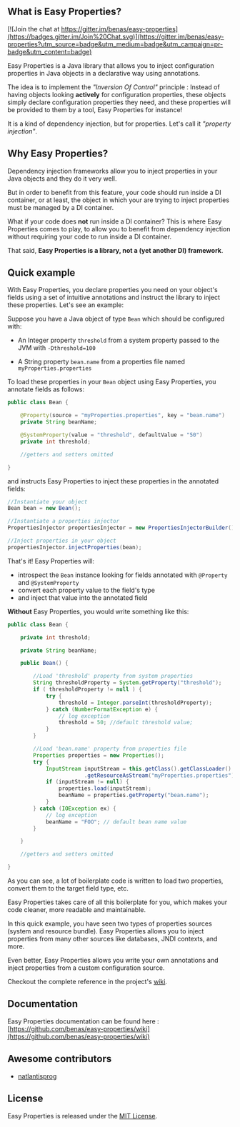 ## What is Easy Properties?

[![Join the chat at https://gitter.im/benas/easy-properties](https://badges.gitter.im/Join%20Chat.svg)](https://gitter.im/benas/easy-properties?utm_source=badge&utm_medium=badge&utm_campaign=pr-badge&utm_content=badge)

Easy Properties is a Java library that allows you to inject configuration properties in Java objects in a declarative way using annotations.

The idea is to implement the _"Inversion Of Control"_ principle : Instead of having objects looking **actively** for configuration properties,
 these objects simply declare configuration properties they need, and these properties will be provided to them by a tool, Easy Properties for instance!

It is a kind of dependency injection, but for properties. Let's call it _"property injection"_.

## Why Easy Properties?

Dependency injection frameworks allow you to inject properties in your Java objects and they do it very well.

But in order to benefit from this feature, your code should run inside a DI container, or at least, the object in which your are trying to inject properties must be managed by a DI container.

What if your code does **not** run inside a DI container? This is where Easy Properties comes to play, to allow you to benefit from dependency injection without requiring your code to run inside a DI container.

That said, **Easy Properties is a library, not a (yet another DI) framework**.

## Quick example

With Easy Properties, you declare properties you need on your object's fields using a set of intuitive annotations and instruct the library to inject these properties. Let's see an example:

Suppose you have a Java object of type `Bean` which should be configured with:

* An Integer property `threshold` from a system property passed to the JVM with `-Dthreshold=100`

* A String property `bean.name` from a properties file named `myProperties.properties`

To load these properties in your `Bean` object using Easy Properties, you annotate fields as follows:

```java
public class Bean {

    @Property(source = "myProperties.properties", key = "bean.name")
    private String beanName;

    @SystemProperty(value = "threshold", defaultValue = "50")
    private int threshold;

    //getters and setters omitted

}
```

and instructs Easy Properties to inject these properties in the annotated fields:

```java
//Instantiate your object
Bean bean = new Bean();

//Instantiate a properties injector
PropertiesInjector propertiesInjector = new PropertiesInjectorBuilder().build();

//Inject properties in your object
propertiesInjector.injectProperties(bean);
```

That's it! Easy Properties will:
 
* introspect the `Bean` instance looking for fields annotated with `@Property` and `@SystemProperty`
* convert each property value to the field's type
* and inject that value into the annotated field

**Without** Easy Properties, you would write something like this:

```java
public class Bean {

    private int threshold;

    private String beanName;

    public Bean() {

        //Load 'threshold' property from system properties
        String thresholdProperty = System.getProperty("threshold");
        if ( thresholdProperty != null ) {
            try {
                threshold = Integer.parseInt(thresholdProperty);
            } catch (NumberFormatException e) {
                // log exception
                threshold = 50; //default threshold value;
            }
        }

        //Load 'bean.name' property from properties file
        Properties properties = new Properties();
        try {
            InputStream inputStream = this.getClass().getClassLoader()
                        .getResourceAsStream("myProperties.properties");
            if (inputStream != null) {
                properties.load(inputStream);
                beanName = properties.getProperty("bean.name");
            }
        } catch (IOException ex) {
            // log exception
            beanName = "FOO"; // default bean name value
        }

    }

    //getters and setters omitted

}
```

As you can see, a lot of boilerplate code is written to load two properties, convert them to the target field type, etc.

Easy Properties takes care of all this boilerplate for you, which makes your code cleaner, more readable and maintainable.

In this quick example, you have seen two types of properties sources (system and resource bundle). 
Easy Properties allows you to inject properties from many other sources like databases, JNDI contexts, and more.

Even better, Easy Properties allows you write your own annotations and inject properties from a custom configuration source.

Checkout the complete reference in the project's [wiki](https://github.com/benas/easy-properties/wiki).

## Documentation

Easy Properties documentation can be found here : [https://github.com/benas/easy-properties/wiki](https://github.com/benas/easy-properties/wiki)

## Awesome contributors

* [natlantisprog](https://github.com/natlantisprog)

## License
Easy Properties is released under the [MIT License](http://opensource.org/licenses/mit-license.php/).
